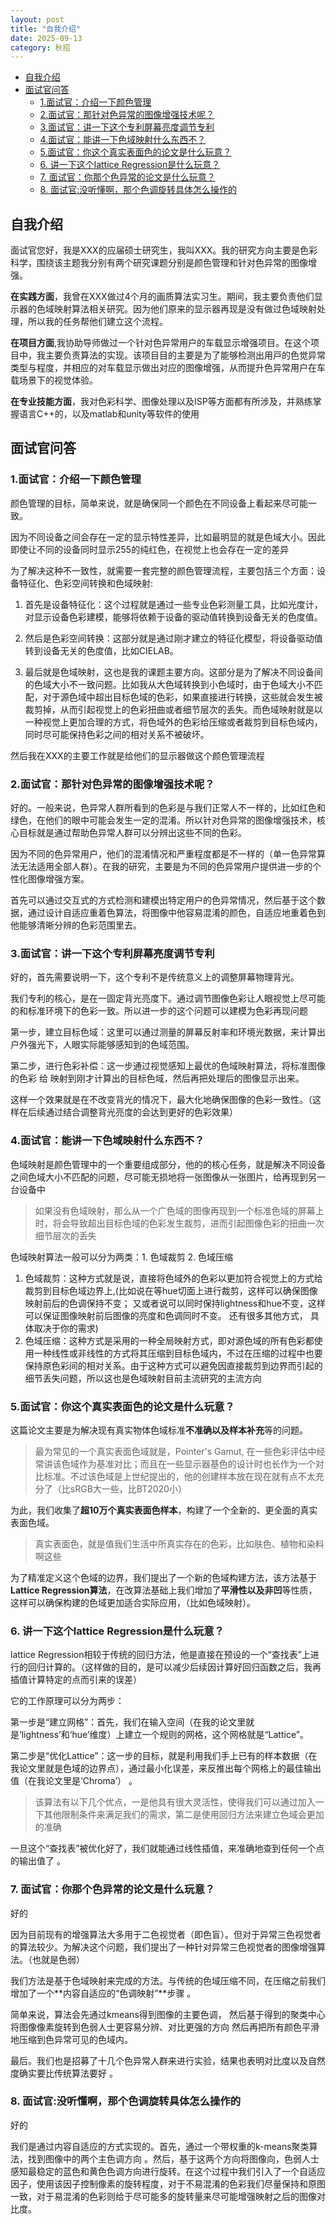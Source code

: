 ```yaml
---
layout: post
title: "自我介绍"
date: 2025-09-13
category: 秋招
---
```


- [自我介绍](#自我介绍)
- [面试官问答](#面试官问答)
  - [1.面试官：介绍一下颜色管理](#1面试官介绍一下颜色管理)
  - [2.面试官：那针对色异常的图像增强技术呢？](#2面试官那针对色异常的图像增强技术呢)
  - [3.面试官：讲一下这个专利屏幕亮度调节专利](#3面试官讲一下这个专利屏幕亮度调节专利)
  - [4.面试官：能讲一下色域映射什么东西不？](#4面试官能讲一下色域映射什么东西不)
  - [5.面试官：你这个真实表面色的论文是什么玩意？](#5面试官你这个真实表面色的论文是什么玩意)
  - [6. 讲一下这个lattice Regression是什么玩意？](#6-讲一下这个lattice-regression是什么玩意)
  - [7. 面试官：你那个色异常的论文是什么玩意？](#7-面试官你那个色异常的论文是什么玩意)
  - [8. 面试官:没听懂啊，那个色调旋转具体怎么操作的](#8-面试官没听懂啊那个色调旋转具体怎么操作的)


## 自我介绍

面试官您好，我是XXX的应届硕士研究生，我叫XXX。我的研究方向主要是色彩科学，围绕该主题我分别有两个研究课题分别是颜色管理和针对色异常的图像增强。

**在实践方面**，我曾在XXX做过4个月的画质算法实习生。期间，我主要负责他们显示器的色域映射算法相关研究。因为他们原来的显示器再现是没有做过色域映射处理，所以我的任务帮他们建立这个流程。

**在项目方面**,我协助导师做过一个针对色异常用户的车载显示增强项目。在这个项目中，我主要负责算法的实现。该项目目的主要是为了能够检测出⽤⼾的⾊觉异常类型与程度，并相应的对车载显示做出对应的图像增强，从而提升色异常用户在⻋载场景下的视觉体验。

**在专业技能方面**，我对色彩科学、图像处理以及ISP等方面都有所涉及，并熟练掌握语言C++的，以及matlab和unity等软件的使用

## 面试官问答

### 1.面试官：介绍一下颜色管理

颜色管理的目标，简单来说，就是确保同一个颜色在不同设备上看起来尽可能一致。

因为不同设备之间会存在一定的显示特性差异，比如最明显的就是色域大小。因此即使让不同的设备同时显示255的纯红色，在视觉上也会存在一定的差异

为了解决这种不一致性，就需要一套完整的颜色管理流程，主要包括三个方面：设备特征化、色彩空间转换和色域映射:

1. 首先是设备特征化：这个过程就是通过一些专业色彩测量工具，比如光度计，对显示设备色彩建模，能够将依赖于设备的驱动值转换到设备无关的色度值。

2. 然后是色彩空间转换：这部分就是通过刚才建立的特征化模型，将设备驱动值转到设备无关的色度值，比如CIELAB。   

3. 最后就是色域映射，这也是我的课题主要方向。这部分是为了解决不同设备间的色域大小不一致问题。比如我从大色域转换到小色域时，由于色域大小不匹配，对于源色域中超出目标色域的色彩，如果直接进行转换，这些就会发生被裁剪掉，从而引起视觉上的色彩扭曲或者细节层次的丢失。而色域映射就是以一种视觉上更加合理的方式，将色域外的色彩给压缩或者裁剪到目标色域内，同时尽可能保持色彩之间的相对关系不被破坏。

然后我在XXX的主要工作就是给他们的显示器做这个颜色管理流程

### 2.面试官：那针对色异常的图像增强技术呢？

好的。一般来说，色异常人群所看到的色彩是与我们正常人不一样的，比如红色和绿色，在他们的眼中可能会发生一定的混淆。所以针对色异常的图像增强技术，核心目标就是通过帮助色异常人群可以分辨出这些不同的色彩。

因为不同的色异常用户，他们的混淆情况和严重程度都是不一样的（单一色异常算法无法适用全部人群）。在我的研究，主要是为不同的色异常用户提供进一步的个性化图像增强方案。

首先可以通过交互式的方式检测和建模出特定用户的色异常情况，然后基于这个数据，通过设计自适应重着色算法，将图像中他容易混淆的颜色，自适应地重着色到他能够清晰分辨的色彩范围里去。


### 3.面试官：讲一下这个专利屏幕亮度调节专利

好的，首先需要说明一下，这个专利不是传统意义上的调整屏幕物理背光。

我们专利的核心，是在一固定背光亮度下。通过调节图像色彩让人眼视觉上尽可能的和标准环境下的色彩一致。所以进一步的这个问题可以建模为色彩再现问题

第一步，建立目标色域：这里可以通过测量的屏幕反射率和环境光数据，来计算出户外强光下，人眼实际能够感知到的色域范围。

第二步，进行色彩补偿：这一步通过视觉感知上最优的色域映射算法，将标准图像的色彩 给 映射到刚才计算出的目标色域，然后再把处理后的图像显示出来。

这样一个效果就是在不改变背光的情况下，最大化地确保图像的色彩一致性。（这样在后续通过结合调整背光亮度的会达到更好的色彩效果）


### 4.面试官：能讲一下色域映射什么东西不？

色域映射是颜色管理中的一个重要组成部分，他的的核心任务，就是解决不同设备之间色域大小不匹配的问题，尽可能无损地将一张图像从一张图片，给再现到另一台设备中

> 如果没有色域映射，那么从一个广色域的图像再现到一个标准色域的屏幕上时，将会导致超出目标色域的色彩发生裁剪，进而引起图像色彩的扭曲一次细节层次的丢失

色域映射算法一般可以分为两类：1. 色域裁剪 2. 色域压缩 

1. 色域裁剪：这种方式就是说，直接将色域外的色彩以更加符合视觉上的方式给裁剪到目标色域边界上,(比如说在等hue切面上进行裁剪，这样可以确保图像映射前后的色调保持不变； 又或者说可以同时保持lightness和hue不变，这样可以保证图像映射前后图像的亮度和色调同时不变。 还有很多其他方式， 具体取决于你的需求)
2. 色域压缩：这种方式是采用的一种全局映射方式，即对源色域的所有色彩都使用一种线性或非线性的方式将其压缩到目标色域内，不过在压缩的过程中也要保持原色彩间的相对关系。由于这种方式可以避免因直接裁剪到边界而引起的细节丢失问题，所以这也是色域映射目前主流研究的主流方向

### 5.面试官：你这个真实表面色的论文是什么玩意？

这篇论文主要是为解决现有真实物体色域标准**不准确以及样本补充**等的问题。
> 最为常见的一个真实表面色域就是，Pointer's Gamut, 在一些色彩评估中经常讲该色域作为基准对比；而且在一些显示器基色的设计时也长作为一个对比标准。不过该色域是上世纪提出的，他的创建样本放在现在就有点不太充分了（比sRGB大一些，比BT2020小）

为此，我们收集了**超10万个真实表面色样本**，构建了一个全新的、更全面的真实表面色域。
> 真实表面色，就是值我们生活中所真实存在的色彩，比如肤色、植物和染料啊这些

为了精准定义这个色域的边界，我们提出了一个新的色域构建方法，该方法基于**Lattice Regression算法**，在改算法基础上我们增加了**平滑性以及非凹**等性质， 这样可以确保构建的色域更加适合实际应用，（比如色域映射）。

### 6. 讲一下这个lattice Regression是什么玩意？

lattice Regression相较于传统的回归方法，他是直接在预设的一个“查找表”上进行的回归计算的。（这样做的目的，是可以减少后续因计算好回归函数之后，我再插值计算特定的点而引来的误差）

它的工作原理可以分为两步：

第一步是“建立网格”：首先，我们在输入空间（在我的论文里就是‘lightness’和‘hue’维度）上建立一个规则的网格，这个网格就是“Lattice”。


第二步是“优化Lattice”：这一步的目标，就是利用我们手上已有的样本数据（在我论文里就是色域的边界点），通过最小化误差，来反推出每个网格上的最佳输出值（在我论文里是‘Chroma’） 。

> 该算法有以下几个优点，一是他具有很大灵活性，使得我们可以通过加入一下其他限制条件来满足我们的需求，第二是使用回归方法来建立色域会更加的准确

一旦这个“查找表”被优化好了，我们就能通过线性插值，来准确地查到任何一个点的输出值了 。

### 7. 面试官：你那个色异常的论文是什么玩意？
好的

因为目前现有的增强算法大多用于二色视觉者（即色盲）。但对于异常三色视觉者的算法较少。为解决这个问题，我们提出了一种针对异常三色视觉者的图像增强算法。（也就是色弱）

我们方法是基于色域映射来完成的方法。与传统的色域压缩不同，在压缩之前我们增加了一个**内容自适应的“色调映射”**步骤 。

简单来说，算法会先通过kmeans得到图像的主要色调， 然后基于得到的聚类中心将图像像素旋转到色弱人士更容易分辨、对比更强的方向
然后再把所有颜色平滑地压缩到色异常可见的色域内。

最后。我们也是招募了十几个色异常人群来进行实验，结果也表明对比度以及自然度确实要比传统算法要好 。

### 8. 面试官:没听懂啊，那个色调旋转具体怎么操作的
好的

我们是通过内容自适应的方式实现的。首先，通过一个带权重的k-means聚类算法，找到图像中的两个主色调方向 。然后，基于这两个方向将图像向，色弱人士感知最稳定的蓝色和黄色色调方向进行旋转。在这个过程中我们引入了一个自适应因子，使用该因子控制像素的旋转程度，对于不易混淆的色彩我们尽量保持和原图一致，对于易混淆的色彩则给于尽可能多的旋转量来尽可能增强映射之后的图像对比度。





